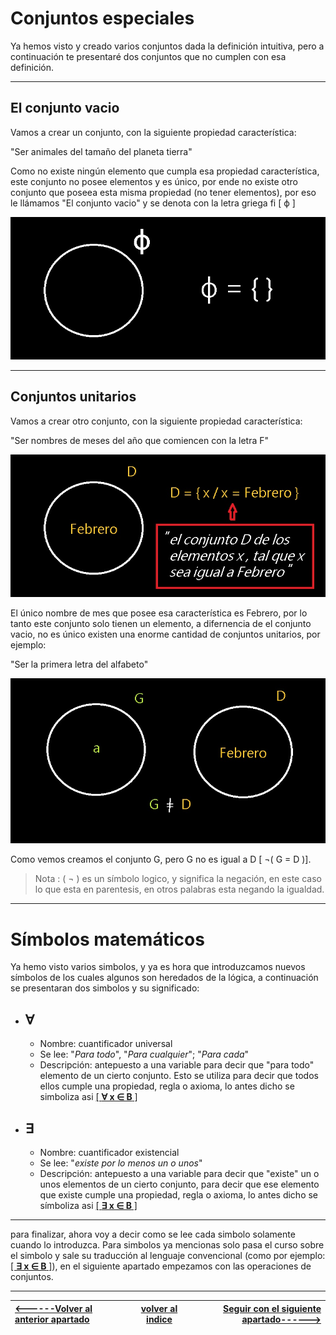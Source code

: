 
# Conjuntos especiales 
Ya hemos visto y creado varios conjuntos dada la definición intuitiva, pero a continuación te presentaré dos conjuntos que no cumplen con esa definición.

____

## El conjunto vacio 

Vamos a crear un conjunto, con la siguiente propiedad característica: 

"Ser animales del tamaño del planeta tierra"


 Como no existe ningún elemento que cumpla esa propiedad característica, este conjunto no posee elementos y es único, por ende no existe otro conjunto que poseea esta misma propiedad (no tener elementos), por eso le llámamos "El conjunto vacio" y se denota con la letra griega fi [ ϕ ]

![imagen](/imagenes/imagen16.jpg)

___

## Conjuntos unitarios 

Vamos a crear otro conjunto, con la siguiente propiedad característica:

"Ser nombres de meses del año que comiencen con la letra F"

![](/imagenes/imagen17.jpg)

El único nombre de mes que posee esa característica es Febrero, por lo tanto este conjunto solo tienen un elemento, a difernencia de el conjunto vacio, no es único existen una enorme cantidad de conjuntos unitarios, por ejemplo: 

"Ser la primera letra del alfabeto"


![](/imagenes/imagen18.jpg)


Como vemos creamos el conjunto G, pero G no es igual a D [ ¬( G = D )]. 

>Nota : ( ¬ ) es un símbolo logico, y significa la negación, en este caso lo que esta en parentesis, en otros palabras esta negando la igualdad. 
___
 
 # Símbolos matemáticos

 Ya hemo visto varios simbolos, y ya es hora que introduzcamos nuevos símbolos de los cuales algunos son heredados de la lógica, a continuación se presentaran dos simbolos y su significado:

 - ∀ 
    -
   - Nombre: cuantificador universal
   - Se lee:  "*Para todo*", "*Para cualquier*"; "*Para cada*"
   - Descripción:  antepuesto a una variable para decir que "para todo" elemento de un cierto conjunto. Esto se utiliza para decir que todos ellos cumple una propiedad, regla o axioma, lo antes dicho se simboliza asi  [[ **∀ x ∈ B** ]](# "para todo elemento x que  pertenece al conjunto B ") 
 
 -  ∃
    -
    - Nombre: cuantificador existencial
    - Se lee: "*existe por lo menos un o unos*"
    - Descripción: antepuesto a una variable para decir que "existe" un o unos elementos de un cierto conjunto, para decir que ese elemento que existe cumple una propiedad, regla o axioma, lo antes dicho se símboliza asi  [[ **∃ x ∈ B** ]](# "existe un/os elemento/s x que pertenece al conjunto B")
___
para finalizar, ahora voy a decir como se lee cada simbolo solamente cuando lo introduzca. Para simbolos ya mencionas solo pasa el curso sobre el simbolo y sale su traducción al lenguaje convencional (como por ejemplo: [[ **∃ x ∈ B** ]](# "existe un/os elemento/s x que pertenece al conjunto B")), en el siguiente apartado empezamos con las operaciones de conjuntos. 
___

| [<------Volver al anterior apartado ](/Documentos/4.Conjuntos-equivalentes/README.md)| [volver al indice](/README.md)|[Seguir con el siguiente apartado------>](/Documentos/6.operaciones/README.md)|
|:-|:-:|-:|